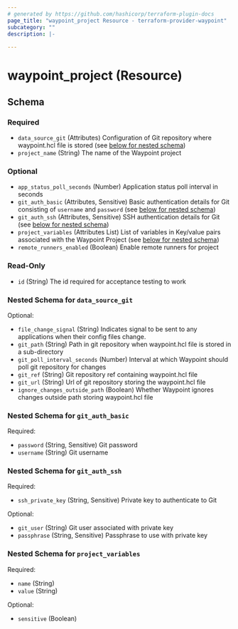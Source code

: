 ```yaml
---
# generated by https://github.com/hashicorp/terraform-plugin-docs
page_title: "waypoint_project Resource - terraform-provider-waypoint"
subcategory: ""
description: |-
  
---
```


# waypoint_project (Resource)





<!-- schema generated by tfplugindocs -->
## Schema

### Required

- `data_source_git` (Attributes) Configuration of Git repository where waypoint.hcl file is stored (see [below for nested schema](#nestedatt--data_source_git))
- `project_name` (String) The name of the Waypoint project

### Optional

- `app_status_poll_seconds` (Number) Application status poll interval in seconds
- `git_auth_basic` (Attributes, Sensitive) Basic authentication details for Git consisting of `username` and `password` (see [below for nested schema](#nestedatt--git_auth_basic))
- `git_auth_ssh` (Attributes, Sensitive) SSH authentication details for Git (see [below for nested schema](#nestedatt--git_auth_ssh))
- `project_variables` (Attributes List) List of variables in Key/value pairs associated with the Waypoint Project (see [below for nested schema](#nestedatt--project_variables))
- `remote_runners_enabled` (Boolean) Enable remote runners for project

### Read-Only

- `id` (String) The id required for acceptance testing to work

<a id="nestedatt--data_source_git"></a>
### Nested Schema for `data_source_git`

Optional:

- `file_change_signal` (String) Indicates signal to be sent to any applications when their config files change.
- `git_path` (String) Path in git repository when waypoint.hcl file is stored in a sub-directory
- `git_poll_interval_seconds` (Number) Interval at which Waypoint should poll git repository for changes
- `git_ref` (String) Git repository ref containing waypoint.hcl file
- `git_url` (String) Url of git repository storing the waypoint.hcl file
- `ignore_changes_outside_path` (Boolean) Whether Waypoint ignores changes outside path storing waypoint.hcl file


<a id="nestedatt--git_auth_basic"></a>
### Nested Schema for `git_auth_basic`

Required:

- `password` (String, Sensitive) Git password
- `username` (String) Git username


<a id="nestedatt--git_auth_ssh"></a>
### Nested Schema for `git_auth_ssh`

Required:

- `ssh_private_key` (String, Sensitive) Private key to authenticate to Git

Optional:

- `git_user` (String) Git user associated with private key
- `passphrase` (String, Sensitive) Passphrase to use with private key


<a id="nestedatt--project_variables"></a>
### Nested Schema for `project_variables`

Required:

- `name` (String)
- `value` (String)

Optional:

- `sensitive` (Boolean)


